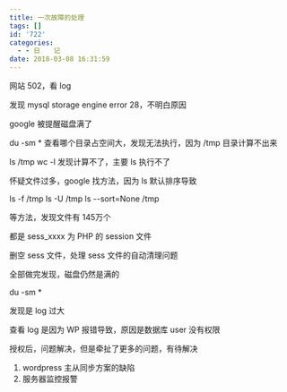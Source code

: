 ```yaml
---
title: 一次故障的处理
tags: []
id: '722'
categories:
  - - 日　　记
date: 2018-03-08 16:31:59
---
```


网站 502，看 log

发现 mysql storage engine error 28，不明白原因

google 被提醒磁盘满了

du -sm * 查看哪个目录占空间大，发现无法执行，因为 /tmp 目录计算不出来

ls /tmp wc -l 发现计算不了，主要 ls 执行不了

怀疑文件过多，google 找方法，因为 ls 默认排序导致

ls -f /tmp
ls -U /tmp
ls --sort=None /tmp

等方法，发现文件有 145万个

都是 sess_xxxx 为 PHP 的 session 文件

删空 sess 文件，处理 sess 文件的自动清理问题

全部做完发现，磁盘仍然是满的

du -sm *

发现是 log 过大

查看 log 是因为 WP 报错导致，原因是数据库 user 没有权限

授权后，问题解决，但是牵扯了更多的问题，有待解决

1. wordpress 主从同步方案的缺陷
2. 服务器监控报警